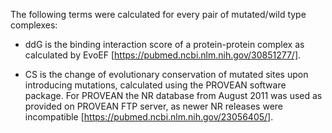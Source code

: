 The following terms were calculated for every pair of mutated/wild type complexes:

* ddG is the binding interaction score of a protein-protein complex as calculated by EvoEF [https://pubmed.ncbi.nlm.nih.gov/30851277/].

* CS is the change of evolutionary conservation of mutated sites upon introducing mutations, calculated using the PROVEAN software package.
  For PROVEAN the NR database from August 2011 was used as provided on PROVEAN FTP server, as newer NR releases were incompatible [https://pubmed.ncbi.nlm.nih.gov/23056405/].
